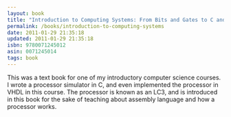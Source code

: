```yaml
---
layout: book
title: "Introduction to Computing Systems: From Bits and Gates to C and Beyond"
permalink: /books/introduction-to-computing-systems
date: 2011-01-29 21:35:18
updated: 2011-01-29 21:35:18
isbn: 9780071245012
asin: 0071245014
tags: book
---
```

This was a text book for one of my introductory computer science courses. I
wrote a processor simulator in C, and even implemented the processor in VHDL in
this course. The processor is known as an LC3, and is introduced in this book
for the sake of teaching about assembly language and how a processor works.

